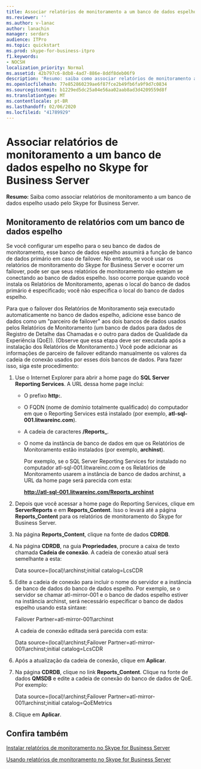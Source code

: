 ```yaml
---
title: Associar relatórios de monitoramento a um banco de dados espelho no Skype for Business Server
ms.reviewer: ''
ms.author: v-lanac
author: lanachin
manager: serdars
audience: ITPro
ms.topic: quickstart
ms.prod: skype-for-business-itpro
f1.keywords:
- NOCSH
localization_priority: Normal
ms.assetid: 42b797c6-8db8-4ad7-886e-8ddf8deb06f9
description: 'Resumo: saiba como associar relatórios de monitoramento a um banco de dados espelho usado pelo Skype for Business Server.'
ms.openlocfilehash: 77e852860239ae6f87fce2b49fb6fa9f9d7c0834
ms.sourcegitcommit: b1229ed5dc25a04e56aa02aab8ad3d4209559d8f
ms.translationtype: MT
ms.contentlocale: pt-BR
ms.lasthandoff: 02/06/2020
ms.locfileid: "41789929"
---
```

# <a name="associate-monitoring-reports-with-a-mirror-database-in-skype-for-business-server"></a>Associar relatórios de monitoramento a um banco de dados espelho no Skype for Business Server 
 
**Resumo:** Saiba como associar relatórios de monitoramento a um banco de dados espelho usado pelo Skype for Business Server.
  
## <a name="monitor-reports-with-a-mirror-database"></a>Monitoramento de relatórios com um banco de dados espelho

Se você configurar um espelho para o seu banco de dados de monitoramento, esse banco de dados espelho assumirá a função de banco de dados primário em caso de failover. No entanto, se você usar os relatórios de monitoramento do Skype for Business Server e ocorrer um failover, pode ser que seus relatórios de monitoramento não estejam se conectando ao banco de dados espelho. Isso ocorre porque quando você instala os Relatórios de Monitoramento, apenas o local do banco de dados primário é especificado; você não especifica o local do banco de dados espelho.
  
Para que o failover dos Relatórios de Monitoramento seja executado automaticamente no banco de dados espelho, adicione esse banco de dados como um "parceiro de failover" aos dois bancos de dados usados pelos Relatórios de Monitoramento (um banco de dados para dados de Registro de Detalhe das Chamadas e o outro para dados de Qualidade da Experiência (QoE)). (Observe que essa etapa deve ser executada após a instalação dos Relatórios de Monitoramento.) Você pode adicionar as informações de parceiro de failover editando manualmente os valores da cadeia de conexão usados por esses dois bancos de dados. Para fazer isso, siga este procedimento:
  
1. Use o Internet Explorer para abrir a home page do **SQL Server Reporting Services**. A URL dessa home page inclui:
    
   - O prefixo **http:**.
    
   - O FQDN (nome de domínio totalmente qualificado) do computador em que o Reporting Services está instalado (por exemplo, **atl-sql-001.litwareinc.com**).
    
   - A cadeia de caracteres **/Reports_**.
    
   - O nome da instância de banco de dados em que os Relatórios de Monitoramento estão instalados (por exemplo, **archinst**).
    
     Por exemplo, se o SQL Server Reporting Services for instalado no computador atl-sql-001.litwareinc.com e os Relatórios de Monitoramento usarem a instância de banco de dados archinst, a URL da home page será parecida com esta:
    
     **http://atl-sql-001.litwareinc.com/Reports_archinst**
    
2. Depois que você acessar a home page do Reporting Services, clique em **ServerReports** e em **Reports_Content**. Isso o levará até a página **Reports_Content** para os relatórios de monitoramento do Skype for Business Server.
    
3. Na página **Reports_Content**, clique na fonte de dados **CDRDB**.
    
4. Na página **CDRDB**, na guia **Propriedades**, procure a caixa de texto chamada **Cadeia de conexão**. A cadeia de conexão atual será semelhante a esta:
    
    Data source=(local)\archinst;initial catalog=LcsCDR
    
5. Edite a cadeia de conexão para incluir o nome do servidor e a instância de banco de dados do banco de dados espelho. Por exemplo, se o servidor se chamar atl-mirror-001 e o banco de dados espelho estiver na instância archinst, será necessário especificar o banco de dados espelho usando esta sintaxe:
    
    Failover Partner=atl-mirror-001\archinst
    
    A cadeia de conexão editada será parecida com esta:
    
    Data source=(local)\archinst;Failover Partner=atl-mirror-001\archinst;initial catalog=LcsCDR
    
6. Após a atualização da cadeia de conexão, clique em **Aplicar**.
    
7. Na página **CDRDB**, clique no link **Reports_Content**. Clique na fonte de dados **QMSDB** e edite a cadeia de conexão do banco de dados de QoE. Por exemplo:
    
    Data source=(local)\archinst;Failover Partner=atl-mirror-001\archinst;initial catalog=QoEMetrics
    
8. Clique em **Aplicar**.
    
## <a name="see-also"></a>Confira também

[Instalar relatórios de monitoramento no Skype for Business Server](install-monitoring-reports.md)
  
[Usando relatórios de monitoramento no Skype for Business Server](../../manage/health-and-monitoring/monitoring-reports.md)
